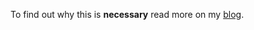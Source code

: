 To find out why this is **necessary** read more on my [blog](http://linuxtidbits.wordpress.com/2013/02/09/external-monitor-as-discrete/).
